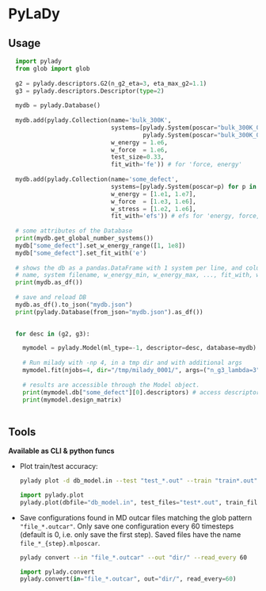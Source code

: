 # PyLaDy

## Usage


```py
  import pylady
  from glob import glob
  
  g2 = pylady.descriptors.G2(n_g2_eta=3, eta_max_g2=1.1)
  g3 = pylady.descriptors.Descriptor(type=2)
  
  mydb = pylady.Database()  
  
  mydb.add(pylady.Collection(name='bulk_300K', 
                             systems=[pylady.System(poscar="bulk_300K_01.poscar", weight_per_element=[1.0, 2.0]), 
                                      pylady.System(poscar="bulk_300K_02.poscar")],
                             w_energy = 1.e6,
                             w_force  = 1.e6,
                             test_size=0.33,
                             fit_with='fe')) # for 'force, energy' 
                                  
  mydb.add(pylady.Collection(name='some_defect',
                             systems=[pylady.System(poscar=p) for p in glob("some/pattern.poscar")],
                             w_energy = [1.e1, 1.e7],
                             w_force  = [1.e3, 1.e6], 
                             w_stress = [1.e2, 1.e6],
                             fit_with='efs')) # efs for 'energy, force, stress' 
  
  # some attributes of the Database
  print(mydb.get_global_number_systems())
  mydb["some_defect"].set_w_energy_range([1, 1e8])
  mydb["some_defect"].set_fit_with('e')
 
  # shows the db as a pandas.DataFrame with 1 system per line, and columns: 
  # name, system filename, w_energy_min, w_energy_max, ..., fit_with, weight_per_element 
  print(mydb.as_df())
  
  # save and reload DB
  mydb.as_df().to_json("mydb.json")
  print(pylady.Database(from_json="mydb.json").as_df())
  

  for desc in (g2, g3):

    mymodel = pylady.Model(ml_type=-1, descriptor=desc, database=mydb)
  
    # Run milady with -np 4, in a tmp dir and with additional args
    mymodel.fit(njobs=4, dir="/tmp/milady_0001/", args=("n_g3_lambda=3", "seed=24"))
  
    # results are accessible through the Model object.  
    print(mymodel.db["some_defect"][0].descriptors) # access descriptors of first system of the "some_defect" collection
    print(mymodel.design_matrix)
  
```

## Tools

**Available as CLI & python funcs**

- Plot train/test accuracy:

  ```bash
  pylady plot -d db_model.in --test "test_*.out" --train "train*.out" --save "graph.pdf"
  ```
  
  ```py
  import pylady.plot
  pylady.plot(dbfile="db_model.in", test_files="test*.out", train_files="train*.out")
  ```


- Save configurations found in MD outcar files matching the glob pattern `"file_*.outcar"`. Only save one configuration every 60 timesteps (default is 0, i.e. only save the first step). Saved files have the name `file_*_{step}.mlposcar`.

  ```bash
  pylady convert --in "file_*.outcar" --out "dir/" --read_every 60  
  ```
  
  ```py
  import pylady.convert
  pylady.convert(in="file_*.outcar", out="dir/", read_every=60)
  ```





